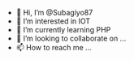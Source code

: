 - 👋 Hi, I’m @Subagiyo87
- 👀 I’m interested in IOT
- 🌱 I’m currently learning PHP
- 💞️ I’m looking to collaborate on ...
- 📫 How to reach me ...

<!---
Subagiyo87/Subagiyo87 is a ✨ special ✨ repository because its `README.md` (this file) appears on your GitHub profile.
You can click the Preview link to take a look at your changes.
--->
